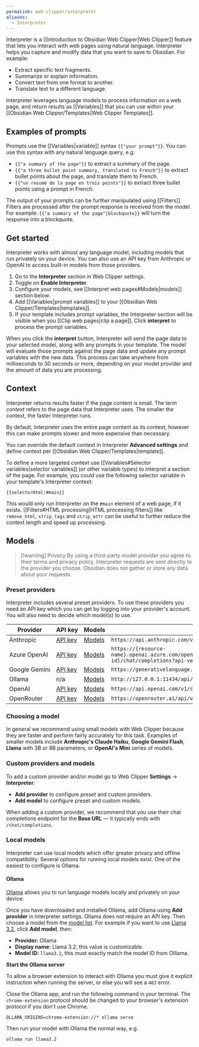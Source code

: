 ```yaml
---
permalink: web-clipper/interpreter
aliases:
  - Interpreter
---
```

Interpreter is a [[Introduction to Obsidian Web Clipper|Web Clipper]] feature that lets you interact with web pages using natural language. Interpreter helps you capture and modify data that you want to save to Obsidian. For example:

- Extract specific text fragments.
- Summarize or explain information.
- Convert text from one format to another.
- Translate text to a different language.

Interpreter leverages language models to process information on a web page, and return results as [[Variables]] that you can use within your [[Obsidian Web Clipper/Templates|Web Clipper Templates]].

## Examples of prompts

Prompts use the [[Variables|variable]] syntax `{{"your prompt"}}`. You can use this syntax with any natural language query, e.g.

- `{{"a summary of the page"}}` to extract a summary of the page.
- `{{"a three bullet point summary, translated to French"}}` to extract bullet points about the page, and translate them to French.
- `{{"un resumé de la page en trois points"}}` to extract three bullet points using a prompt in French.

The output of your prompts can be further manipulated using [[Filters]]. Filters are processed after the prompt response is received from the model. For example: `{{"a summary of the page"|blockquote}}` will turn the response into a blockquote.

## Get started

Interpreter works with almost any language model, including models that run privately on your device. You can also use an API key from Anthropic or OpenAI to access built-in models from those providers.

1. Go to the **Interpreter** section in Web Clipper settings.
2. Toggle on **Enable Interpreter**.
3. Configure your models, see [[Interpret web pages#Models|models]] section below.
4. Add [[Variables|prompt variables]] to your [[Obsidian Web Clipper/Templates|templates]].
5. If your template includes prompt variables, the Interpreter section will be visible when you [[Clip web pages|clip a page]]. Click **interpret** to process the prompt variables.

When you click the **interpret** button, Interpreter will send the page data to your selected model, along with any prompts in your template. The model will evaluate those prompts against the page data and update any prompt variables with the new data. This process can take anywhere from milliseconds to 30 seconds or more, depending on your model provider and the amount of data you are processing.

## Context

Interpreter returns results faster if the page content is small. The term *context* refers to the page data that Interpreter uses. The smaller the context, the faster Interpreter runs. 

By default, Interpreter uses the entire page content as its context, however this can make prompts slower and more expensive than necessary.

You can override the default context in Interpreter **Advanced settings** and define context per [[Obsidian Web Clipper/Templates|template]].

To define a more targeted context use [[Variables#Selector variables|selector variables]] (or other variable types) to interpret a section of the page. For example, you could use the following selector variable in your template's Interpreter context:

```
{{selectorHtml:#main}}
```

 This would only run Interpreter on the `#main` element of a web page, if it exists. [[Filters#HTML processing|HTML processing filters]] like `remove_html`, `strip_tags` and `strip_attr` can be useful to further reduce the context length and speed up processing.

## Models

> [!warning] Privacy
> By using a third-party model provider you agree to their terms and privacy policy. Interpreter requests are sent directly to the provider you choose. Obsidian does not gather or store any data about your requests.

### Preset providers

Interpreter includes several preset providers. To use these providers you need an API key which you can get by logging into your provider's account. You will also need to decide which model(s) to use.

| Provider           | API&nbsp;key                                                | Models                                                                             | Base URL                                                                                                              |
| ------------------ | -------------------------------------------------- | ---------------------------------------------------------------------------------- | --------------------------------------------------------------------------------------------------------------------- |
| Anthropic          | [API&nbsp;key](https://console.anthropic.com/settings/keys) | [Models](https://docs.anthropic.com/en/docs/about-claude/models)                     | `https://api.anthropic.com/v1/messages`                                                                               |
| Azure&nbsp;OpenAI  | [API&nbsp;key](https://oai.azure.com/portal/)               | [Models](https://learn.microsoft.com/en-us/azure/ai-services/openai/concepts/models) | `https://{resource-name}.openai.azure.com/openai/deployments/{deployment-id}/chat/completions?api-version=2024-10-21` |
| Google&nbsp;Gemini | [API&nbsp;key](https://aistudio.google.com/apikey)          | [Models](https://ai.google.dev/gemini-api/docs/models/gemini)                        | `https://generativelanguage.googleapis.com/v1beta/chat/completions`                                                   |
| Ollama             | n/a                                                | [Models](https://ollama.com/search)                                                  | `http://127.0.0.1:11434/api/chat`                                                                                     |
| OpenAI             | [API&nbsp;key](https://platform.openai.com/api-keys)        | [Models](https://platform.openai.com/docs/models)                                    | `https://api.openai.com/v1/chat/completions`                                                                          |
| OpenRouter         | [API&nbsp;key](https://openrouter.ai/settings/keys)         | [Models](https://openrouter.ai/models)                                               | `https://openrouter.ai/api/v1/chat/completions`                                                                       |

### Choosing a model

In general we recommend using small models with Web Clipper because they are faster and perform fairly accurately for this task. Examples of smaller models include **Anthropic's Claude Haiku**, **Google Gemini Flash**, **Llama** with 3B or 8B parameters, or **OpenAI's Mini** series of models.

### Custom providers and models

To add a custom provider and/or model go to Web Clipper **Settings** → **Interpreter**:

- **Add provider** to configure preset and custom providers.
- **Add model** to configure preset and custom models.

When adding a custom provider, we recommend that you use their chat completions endpoint for the **Base URL** — it typically ends with `/chat/completions`.

### Local models

Interpreter can use local models which offer greater privacy and offline compatibility. Several options for running local models exist. One of the easiest to configure is Ollama.

#### Ollama

[Ollama](https://ollama.com/) allows you to run language models locally and privately on your device. 

Once you have downloaded and installed Ollama, add Ollama using **Add provider** in Interpreter settings. Ollama does not require an API key. Then choose a model from the [model list](https://ollama.com/search). For example if you want to use [Llama 3.2](https://ollama.com/library/llama3.2), click **Add model**, then:

- **Provider:** Ollama
- **Display name:** Llama 3.2, this value is customizable.
- **Model ID:** `llama3.2`, this must exactly match the model ID from Olllama.

**Start the Ollama server**

To allow a browser extension to interact with Ollama you must give it explicit instruction when running the server, or else you will see a `403` error. 

Close the Ollama app, and run the following command in your terminal. The `chrome-extension` protocol should be changed to your browser's extension protocol if you don't use Chrome.

```
OLLAMA_ORIGINS=chrome-extension://* ollama serve
```

Then run your model with Ollama the normal way, e.g.

```
ollama run llama3.2
```

